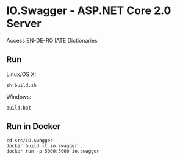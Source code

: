 # IO.Swagger - ASP.NET Core 2.0 Server

Access EN-DE-RO IATE Dictionaries

## Run

Linux/OS X:

```
sh build.sh
```

Windows:

```
build.bat
```

## Run in Docker

```
cd src/IO.Swagger
docker build -t io.swagger .
docker run -p 5000:5000 io.swagger
```
